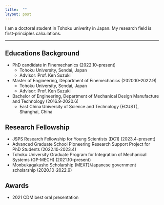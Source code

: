 ```yaml
---
title:  ""
layout: post
---
```


I am a doctoral student in Tohoku univerity in Japan. My research field is first-principles calculations.


---


## Educations Background
* PhD candidate in Finemechanics (2022.10-present)
   * Tohoku University, Sendai, Japan
   * Advisor: Prof. Ken Suzuki
* Master of Engineering, Department of Finemechanics (2020.10-2022.9)
   * Tohoku University, Sendai, Japan
   * Advisor: Prof. Ken Suzuki
* Bachelor of Engineering, Department of Mechanical Design Manufacture and Technology (2016.9-2020.6)
   * East China University of Science and Technology (ECUST), Shanghai, China

## Research Fellowship
* JSPS Research Fellowship for Young Scientists (DC1) (2023.4-present)
* Advanced Graduate School Pioneering Research Support Project for PhD Students (2022.10-2023.4)
* Tohoku University Graduate Program for Integration of Mechanical Systems (GP-MECH) (2021.10-present)
* Monbukagakusho Scholarship (MEXT)/Japanese government scholarship (2020.10-2022.9)

## Awards
* 2021 CDM best oral presentation
